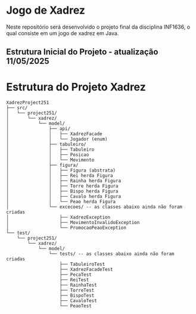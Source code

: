 # Jogo de Xadrez
Neste repositório será desenvolvido o projeto  final da disciplina INF1636,  o qual consiste em um jogo de xadrez em Java.

## Estrutura Inicial do Projeto - atualização 11/05/2025

# Estrutura do Projeto Xadrez

```text
XadrezProject251
├── src/
│   └── project251/
│       └── xadrez/
│           └── model/
│               ├── api/
│               │   ├── XadrezFacade
│               │   └── Jogador (enum)
│               ├── tabuleiro/
│               │   ├── Tabuleiro
│               │   ├── Posicao
│               │   └── Movimento
│               ├── figura/
│               │   ├── Figura (abstrata)
│               │   ├── Rei herda Figura
│               │   ├── Rainha herda Figura
│               │   ├── Torre herda Figura
│               │   ├── Bispo herda Figura
│               │   ├── Cavalo herda Figura
│               │   └── Peao herda Figura
│               └── excecoes/ -- as classes abaixo ainda não foram criadas
│                   ├── XadrezException
│                   ├── MovimentoInvalidoException
│                   └── PromocaoPeaoException
└── test/
    └── project251/
        └── xadrez/
            └── model/
                └── tests/ -- as classes abaixo ainda não foram criadas
                    ├── TabuleiroTest
                    ├── XadrezFacadeTest
                    ├── PecaTest
                    ├── ReiTest
                    ├── RainhaTest
                    ├── TorreTest
                    ├── BispoTest
                    ├── CavaloTest
                    └── PeaoTest
```
